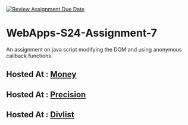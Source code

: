 [![Review Assignment Due Date](https://classroom.github.com/assets/deadline-readme-button-24ddc0f5d75046c5622901739e7c5dd533143b0c8e959d652212380cedb1ea36.svg)](https://classroom.github.com/a/cdqffI9o)
# WebApps-S24-Assignment-7
An assignment on java script modifying the DOM and using anonymous callback functions.

Hosted At : [Money](https://44-563-web-apps-s24.github.io/44563-webapps-s24-assignment7-julaij/money.html)
---
Hosted At : [Precision](https://44-563-web-apps-s24.github.io/44563-webapps-s24-assignment7-julaij/precision.html)
---
Hosted At : [Divlist](https://44-563-web-apps-s24.github.io/44563-webapps-s24-assignment7-julaij/divlist.html)
---

